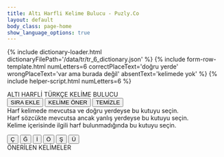 ```yaml
---
title: Altı Harfli Kelime Bulucu - Puzly.Co
layout: default
body_class: page-home
show_language_options: true
---
```


{% include dictionary-loader.html dictionaryFilePath='/data/tr/tr_6_dictionary.json' %}
{% include form-row-template.html numLetters=6 correctPlaceText='doğru yerde' wrongPlaceText='var ama burada değil' absentText='kelimede yok' %}
{% include helper-script.html numLetters=6 %}

<section class="helper-content">
	<div class="form-container">
		<span class="title">ALTI HARFLİ TÜRKÇE KELİME BULUCU</span>
		<div class="button-container">
			<button type="button" onclick="addRow()">SIRA EKLE</button>
			<button type="button" onclick="handleSuggestionRequest()">KELİME ÖNER</button>
			<button type="button" onclick="resetForm()">TEMİZLE</button>
		</div>
		<div class="usage-guide-container">
			<div>
				<div class="status-box correct-place-box"></div>
				<span class="usage-guide-text">Harf kelimede mevcutsa ve doğru yerdeyse bu kutuyu seçin.</span>
			</div>
			<div>
				<div class="status-box wrong-place-box"></div>
				<span class="usage-guide-text">Harf sözcükte mevcutsa ancak yanlış yerdeyse bu kutuyu seçin.</span>
			</div>
			<div>
				<div class="status-box absent-box"></div>
				<span class="usage-guide-text">Kelime içerisinde ilgili harf bulunmadığında bu kutuyu seçin.</span>
			</div>
		</div>
		<form id="word_form"></form>
		<div class="keyboard-container">
			<button type="button" onclick="enterLetter('Ç')">Ç</button>
			<button type="button" onclick="enterLetter('Ğ')">Ğ</button>
			<button type="button" onclick="enterLetter('İ')">İ</button>
			<button type="button" onclick="enterLetter('Ö')">Ö</button>
			<button type="button" onclick="enterLetter('Ş')">Ş</button>
			<button type="button" onclick="enterLetter('Ü')">Ü</button>
		</div>
		<div class="suggestions-container">
			<span class="title">ÖNERİLEN KELİMELER</span>
			<br />
			<span id="suggestions_slot"></span>
		</div>
	</div>
</section>
